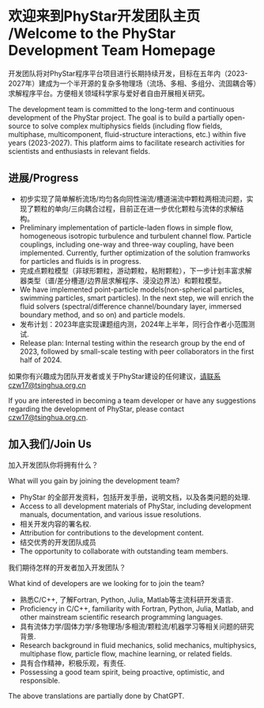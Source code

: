 # 欢迎来到PhyStar开发团队主页 /Welcome to the PhyStar Development Team Homepage

开发团队将对PhyStar程序平台项目进行长期持续开发，目标在五年内（2023-2027年）建成为一个半开源的复杂多物理场（流场、多相、多组分、流固耦合等）求解程序平台。方便相关领域科学家与爱好者自由开展相关研究。

The development team is committed to the long-term and continuous development of the PhyStar project. The goal is to build a partially open-source to solve complex multiphysics fields (including flow fields, multiphase, multicomponent, fluid-structure interactions, etc.) within five years (2023-2027). This platform aims to facilitate research activities for scientists and enthusiasts in relevant fields.


## 进展/Progress
- 初步实现了简单解析流场/均匀各向同性湍流/槽道湍流中颗粒两相流问题，实现了颗粒的单向/三向耦合过程，目前正在进一步优化颗粒与流体的求解结构。
- Preliminary implementation of particle-laden flows in simple flow, homogeneous isotropic turbulence and turbulent channel flow. Particle couplings, including one-way and three-way coupling, have been implemented. Currently, further optimization of the solution framworks for particles and fluids is in progress.
- 完成点颗粒模型（非球形颗粒，游动颗粒，粘附颗粒），下一步计划丰富求解器类型（谱/差分槽道/边界层求解程序、浸没边界法）和颗粒模型。
- We have implemented point-particle models(non-spherical particles, swimming particles, smart particles). In the next step, we will enrich the fluid solvers (spectral/difference channel/boundary layer, immersed boundary method, and so on) and particle models.
- 发布计划：2023年底实现课题组内测，2024年上半年，同行合作者小范围测试.
- Release plan: Internal testing within the research group by the end of 2023, followed by small-scale testing with peer collaborators in the first half of 2024.


如果你有兴趣成为团队开发者或关于PhyStar建设的任何建议，请联系czw17@tsinghua.org.cn

If you are interested in becoming a team developer or have any suggestions regarding the development of PhyStar, please contact czw17@tsinghua.org.cn.

## 加入我们/Join Us
加入开发团队你将拥有什么？

What will you gain by joining the development team?
- PhyStar 的全部开发资料，包括开发手册，说明文档，以及各类问题的处理.
- Access to all development materials of PhyStar, including development manuals, documentation, and various issue resolutions.
- 相关开发内容的署名权.
- Attribution for contributions to the development content.
- 结交优秀的开发团队成员
- The opportunity to collaborate with outstanding team members.

我们期待怎样的开发者加入开发团队？

What kind of developers are we looking for to join the team?
- 熟悉C/C++, 了解Fortran, Python, Julia, Matlab等主流科研开发语言.
- Proficiency in C/C++, familiarity with Fortran, Python, Julia, Matlab, and other mainstream scientific research programming languages.
- 具有流体力学/固体力学/多物理场/多相流/颗粒流/机器学习等相关问题的研究背景.
- Research background in fluid mechanics, solid mechanics, multiphysics, multiphase flow, particle flow, machine learning, or related fields.
- 具有合作精神，积极乐观，有责任.
- Possessing a good team spirit, being proactive, optimistic, and responsible.

The above translations are partially done by ChatGPT.
<!--

**Here are some ideas to get you started:**

🙋‍♀️ A short introduction - what is your organization all about?
🌈 Contribution guidelines - how can the community get involved?
👩‍💻 Useful resources - where can the community find your docs? Is there anything else the community should know?
🍿 Fun facts - what does your team eat for breakfast?
🧙 Remember, you can do mighty things with the power of [Markdown](https://docs.github.com/github/writing-on-github/getting-started-with-writing-and-formatting-on-github/basic-writing-and-formatting-syntax)
-->
